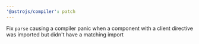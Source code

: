 ```yaml
---
'@astrojs/compiler': patch
---
```


Fix `parse` causing a compiler panic when a component with a client directive was imported but didn't have a matching import
